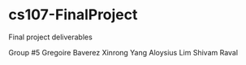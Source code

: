 # cs107-FinalProject
Final project deliverables

Group #5
Gregoire Baverez
Xinrong Yang
Aloysius Lim
Shivam Raval

